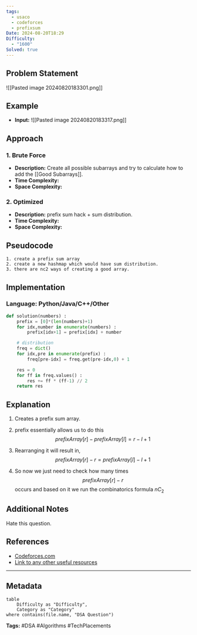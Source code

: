 ```yaml
---
tags:
  - usaco
  - codeforces
  - prefixsum
Date: 2024-08-20T18:29
Difficulty:
  - "1600"
Solved: true
---
```

## Problem Statement

![[Pasted image 20240820183301.png]]

## Example
- **Input:** 
![[Pasted image 20240820183317.png]]


## Approach
### 1. Brute Force
- **Description:** Create all possible subarrays and try to calculate how to add the [[Good Subarrays]].
- **Time Complexity:** 
- **Space Complexity:** 

### 2. Optimized
- **Description:** prefix sum hack + sum distribution.
- **Time Complexity:** 
- **Space Complexity:** 

## Pseudocode
```
1. create a prefix sum array 
2. create a new hashmap which would have sum distribution. 
3. there are nc2 ways of creating a good array. 
```

## Implementation
### Language: Python/Java/C++/Other
```python
def solution(numbers) : 
	prefix = [0]*(len(numbers)+1) 
	for idx,number in enumerate(numbers) :
		prefix[idx+1] = prefix[idx] + number

	# distribution 
	freq = dict() 
	for idx,pre in enumerate(prefix) :
		freq[pre-idx] = freq.get(pre-idx,0) + 1 

	res = 0 
	for ff in freq.values() : 
		res += ff * (ff-1) // 2 
	return res
```

## Explanation
1. Creates a prefix sum array.
2. prefix essentially allows us to do this
$$ prefixArray[r] - prefixArray[l] = r-l + 1  $$

4. Rearranging it will result in, 
$$
prefixArray[r] - r = prefixArray[l] - l + 1 
$$
5. So now we just need to check how many times $$prefixArray[r] -r$$ occurs and based on it we run the combinatorics formula $nC_2$

## Additional Notes
 Hate this question. 

## References
- [Codeforces.com](https://codeforces.com/contest/1398/problem/C)
- [Link to any other useful resources](#)

---

## Metadata
```dataview
table
    Difficulty as "Difficulty",
    Category as "Category"
where contains(file.name, "DSA Question")
```

**Tags:** #DSA #Algorithms #TechPlacements